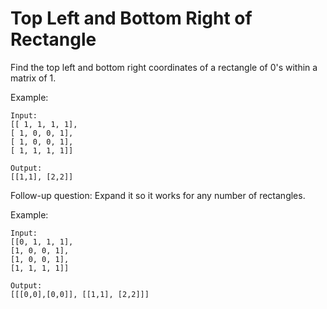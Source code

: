 # Top Left and Bottom Right of Rectangle
Find the top left and bottom right coordinates of a rectangle of 0's within a matrix of 1.

Example:
```
Input:
[[ 1, 1, 1, 1],
[ 1, 0, 0, 1],
[ 1, 0, 0, 1],
[ 1, 1, 1, 1]]

Output: 
[[1,1], [2,2]]
```

Follow-up question: Expand it so it works for any number of rectangles.

Example:
```
Input:
[[0, 1, 1, 1],
[1, 0, 0, 1],
[1, 0, 0, 1],
[1, 1, 1, 1]]

Output: 
[[[0,0],[0,0]], [[1,1], [2,2]]]
```